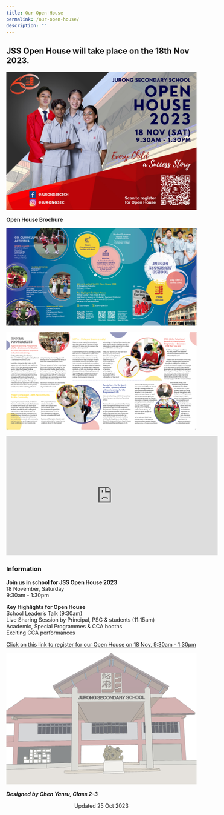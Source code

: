 ```yaml
---
title: Our Open House
permalink: /our-open-house/
description: ""
---
```

## JSS Open House will take place on the 18th Nov 2023.

![JSS Open House 2023_1](/images/jss%20open%20house%202023_1.jpeg)

**Open House Brochure**

![](/images/Open%20House%20Brochure%20Page%201.png)

![](/images/Open%20House%20Brochure%20Page%202.png)

<iframe width="560" height="315" src="https://www.youtube.com/embed/MP1cQUzX8a4?start=3" title="YouTube video player" frameborder="0" allow="accelerometer; autoplay; clipboard-write; encrypted-media; gyroscope; picture-in-picture" allowfullscreen=""></iframe>

### Information

**Join us in school for JSS Open House 2023**  
18 November, Saturday  
9:30am - 1:30pm  
  
**Key Highlights for Open House**  
School Leader’s Talk (9:30am)  
Live Sharing Session by Principal, PSG &amp; students (11:15am)  
Academic, Special Programmes &amp; CCA booths  
Exciting CCA performances  
  

[Click on this link to register for our Open House on 18 Nov, 9:30am - 1:30pm](https://go.gov.sg/jss-openhouse2023-registration)

![](/images/Monochromatic%20painting%20-%20JSS%20School%20Facade%2013%20Apr%202022%20at%201_35%20PM.png)

_**Designed by Chen Yanru, Class 2-3**_

<center> Updated 25 Oct 2023 </center>